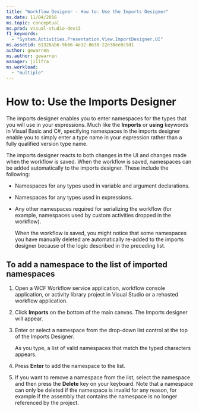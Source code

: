 ```yaml
---
title: "Workflow Designer - How to: Use the Imports Designer"
ms.date: 11/04/2016
ms.topic: conceptual
ms.prod: visual-studio-dev15
f1_keywords:
  - "System.Activities.Presentation.View.ImportDesigner.UI"
ms.assetid: 61328ab6-9b66-4e12-8630-22e30ee8c9d1
author: gewarren
ms.author: gewarren
manager: jillfra
ms.workload:
  - "multiple"
---
```

# How to: Use the Imports Designer

The imports designer enables you to enter namespaces for the types that you will use in your expressions. Much like the **Imports** or **using** keywords in Visual Basic and C#, specifying namespaces in the imports designer enable you to simply enter a type name in your expression rather than a fully qualified version type name.

The imports designer reacts to both changes in the UI and changes made when the workflow is saved. When the workflow is saved, namespaces can be added automatically to the imports designer. These include the following:

- Namespaces for any types used in variable and argument declarations.

- Namespaces for any types used in expressions.

- Any other namespaces required for serializing the workflow (for example, namespaces used by custom activities dropped in the workflow).

  When the workflow is saved, you might notice that some namespaces you have manually deleted are automatically re-added to the imports designer because of the logic described in the preceding list.

## To add a namespace to the list of imported namespaces

1.  Open a WCF Workflow service application, workflow console application, or activity library project in Visual Studio or a rehosted workflow application.

2.  Click **Imports** on the bottom of the main canvas. The Imports designer will appear.

3.  Enter or select a namespace from the drop-down list control at the top of the Imports Designer.

     As you type, a list of valid namespaces that match the typed characters appears.

4.  Press **Enter** to add the namespace to the list.

5.  If you want to remove a namespace from the list, select the namespace and then press the **Delete** key on your keyboard. Note that a namespace can only be deleted if the namespace is invalid for any reason, for example if the assembly that contains the namespace is no longer referenced by the project.